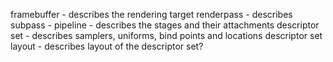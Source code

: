 

framebuffer - describes the rendering target
renderpass - describes
subpass -
pipeline - describes the stages and their attachments
descriptor set - describes samplers, uniforms, bind points and locations
descriptor set layout - describes layout of the descriptor set?


